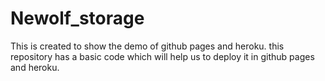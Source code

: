 # Newolf_storage

This is created to show the demo of github pages and heroku.
this repository has a basic code which will help us to deploy it in github pages and heroku.
